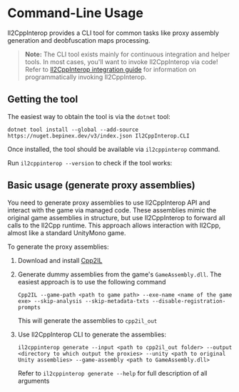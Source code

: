 # Command-Line Usage

Il2CppInterop provides a CLI tool for common tasks like proxy assembly generation and deobfuscation maps processing.

> **Note:** The CLI tool exists mainly for continuous integration and helper tools. In most cases, you'll want to invoke Il2CppInterop via code!
> Refer to [Il2CppInterop integration guide](Integration-API.md) for information on programmatically invoking Il2CppInterop.

## Getting the tool

The easiest way to obtain the tool is via the `dotnet` tool:

```
dotnet tool install --global --add-source https://nuget.bepinex.dev/v3/index.json Il2CppInterop.CLI
```

Once installed, the tool should be available via `il2cppinterop` command.

Run `il2cppinterop --version` to check if the tool works:


## Basic usage (generate proxy assemblies)

You need to generate proxy assemblies to use Il2CppInterop API and interact with the game via managed code.
These assemblies mimic the original game assemblies in structure, but use Il2CppInterop to forward all calls to the Il2Cpp runtime.
This approach allows interaction with Il2Cpp, almost like a standard UnityMono game.

To generate the proxy assemblies:

1. Download and install [Cpp2IL](https://github.com/SamboyCoding/Cpp2IL)
2. Generate dummy assemblies from the game's `GameAssembly.dll`. The easiest approach is to use the following command
  
    ```
    Cpp2IL --game-path <path to game path> --exe-name <name of the game exe> --skip-analysis --skip-metadata-txts --disable-registration-prompts
    ```

    This will generate the assemblies to `cpp2il_out`

3. Use Il2CppInterop CLI to generate the assemblies:

    ```
    il2cppinterop generate --input <path to cpp2il_out folder> --output <directory to which output the proxies> --unity <path to original Unity assemblies> --game-assembly <path to GameAssembly.dll>
    ```

    Refer to `il2cppinterop generate --help` for full description of all arguments

